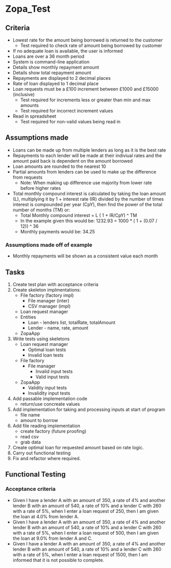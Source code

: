 # Zopa_Test

## Criteria

* Lowest rate for the amount being borrowed is returned to the customer
	* Test required to check rate of amount being borrowed by customer
* If no adequate loan is available, the user is informed
* Loans are over a 36 month period
* System is command-line application
* Details show monthly repayment amount
* Details show total repayment amount
* Repayments are displayed to 2 decimal places
* Rate of loan displayed to 1 decimal place
* Loan requests must be a £100 increment between £1000 and £15000 (inclusive)
	* Test required for increments less or greater than min and max amounts
	* Test required for incorrect increment values
* Read in spreadsheet 
	* Test required for non-valid values being read in
	
## Assumptions made

* Loans can be made up from multiple lenders as long as it is the best rate
* Repayments to each lender will be made at their indiviual rates and the amount paid back is dependent on the amount borrowed
* Loan amounts are rounded to the nearest 10
* Partial amounts from lenders can be used to make up the difference from requests
	* Note: When making up difference use majority from lower rate before higher rates
* Total monthly compound interest is calculated by taking the loan amount (L), multiplying it by 1 + interest rate (IR) divided by the number of times interest is compounded per year (CpY), then find the power of the total number of months (TM) or:
	* Total Monthly compound interest = L ( 1 + IR/CpY) ^ TM
	* In the example given this would be: 1232.93 = 1000 * ( 1 +  (0.07 / 12)) ^ 36
	* Monthly payments would be: 34.25

### Assumptions made off of example

* Monthly repayments will be shown as a consistent value each month

## Tasks

1. Create test plan with acceptance criteria
2. Create skeleton implmentations:
	* File factory (factory impl)
		* File manager (inter)
		* CSV manager (impl)
	* Loan request manager 
	* Entities
		* Loan - lenders list, totalRate, totalAmount
		* Lender - name, rate, amount
	* ZopaApp
3. Write tests using skeletons
	* Loan request manager
		* Optimal loan tests
		* Invalid loan tests
	* File factory
		* File manager
			* Invalid input tests
			* Valid input tests
	* ZopaApp
		* Validity input tests
		* Invalidity input tests
4. Add passable implementation code
	* return/use concreate values
5. Add implementation for taking and processing inputs at start of program
	* file name
	* amount to borrow
6. Add file reading implementation
	* create factory (future proofing)
	* read csv
	* grab data
7. Create optimal loan for requested amount based on rate logic.
8. Carry out functional testing
9. Fix and refactor where required.

## Functional Testing

### Acceptance criteria

* Given I have a lender A with an amount of 350, a rate of 4% and another lender B with an amount of 540, a rate of 10% and a lender C with 260 with a rate of 5%, when I enter a loan request of 250, then I am given the loan at 4.0% from lender A.
* Given I have a lender A with an amount of 350, a rate of 4% and another lender B with an amount of 540, a rate of 10% and a lender C with 260 with a rate of 5%, when I enter a loan request of 500, then I am given the loan at 9.0% from lender A and C.
* Given I have a lender A with an amount of 350, a rate of 4% and another lender B with an amount of 540, a rate of 10% and a lender C with 260 with a rate of 5%, when I enter a loan request of 1500, then I am informed that it is not possible to complete.


	
